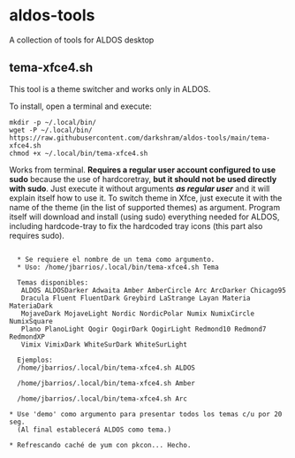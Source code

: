# aldos-tools
A collection of tools for ALDOS desktop

## tema-xfce4.sh
This tool is a theme switcher and works only in ALDOS.

To install, open a terminal and execute:
```
mkdir -p ~/.local/bin/
wget -P ~/.local/bin/ https://raw.githubusercontent.com/darkshram/aldos-tools/main/tema-xfce4.sh
chmod +x ~/.local/bin/tema-xfce4.sh
```
Works from terminal. **Requires a regular user account configured to use sudo** because the use of hardcoretray, **but it should not be used directly with sudo**. Just execute it without arguments ***as regular user*** and it will explain itself how to use it. To switch theme in Xfce, just execute it with the name of the theme (in the list of supported themes) as argument. Program itself will download and install (using sudo) everything needed for ALDOS, including hardcode-tray to fix the hardcoded tray icons (this part also requires sudo).

```
 
  * Se requiere el nombre de un tema como argumento.
  * Uso: /home/jbarrios/.local/bin/tema-xfce4.sh Tema
 
  Temas disponibles:
   ALDOS ALDOSDarker Adwaita Amber AmberCircle Arc ArcDarker Chicago95
   Dracula Fluent FluentDark Greybird LaStrange Layan Materia MateriaDark
   MojaveDark MojaveLight Nordic NordicPolar Numix NumixCircle NumixSquare
   Plano PlanoLight Qogir QogirDark QogirLight Redmond10 Redmond7 RedmondXP
   Vimix VimixDark WhiteSurDark WhiteSurLight
 
  Ejemplos:
  /home/jbarrios/.local/bin/tema-xfce4.sh ALDOS
 
  /home/jbarrios/.local/bin/tema-xfce4.sh Amber
 
  /home/jbarrios/.local/bin/tema-xfce4.sh Arc
 
* Use 'demo' como argumento para presentar todos los temas c/u por 20 seg.
  (Al final establecerá ALDOS como tema.) 
 
* Refrescando caché de yum con pkcon... Hecho.
```
